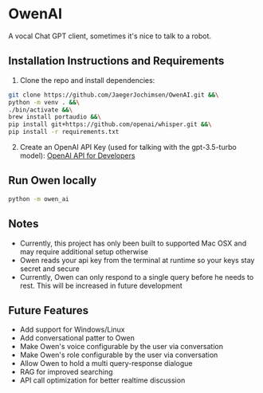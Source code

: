 # OwenAI
A vocal Chat GPT client, sometimes it's nice to talk to a robot.

## Installation Instructions and Requirements
1. Clone the repo and install dependencies:
```bash
git clone https://github.com/JaegerJochimsen/OwenAI.git &&\
python -m venv . &&\
./bin/activate &&\
brew install portaudio &&\
pip install git+https://github.com/openai/whisper.git &&\
pip install -r requirements.txt
```
2. Create an OpenAI API Key (used for talking with the gpt-3.5-turbo model):
[OpenAI API for Developers](https://openai.com/product#made-for-developers)

## Run Owen locally
```bash
python -m owen_ai
```

## Notes
* Currently, this project has only been built to supported Mac OSX and may require additional setup otherwise
* Owen reads your api key from the terminal at runtime so your keys stay secret and secure
* Currently, Owen can only respond to a single query before he needs to rest. This will be increased in future development

## Future Features
* Add support for Windows/Linux
* Add conversational patter to Owen
* Make Owen's voice configurable by the user via conversation
* Make Owen's role configurable by the user via conversation
* Allow Owen to hold a multi query-response dialogue
* RAG for improved searching
* API call optimization for better realtime discussion
